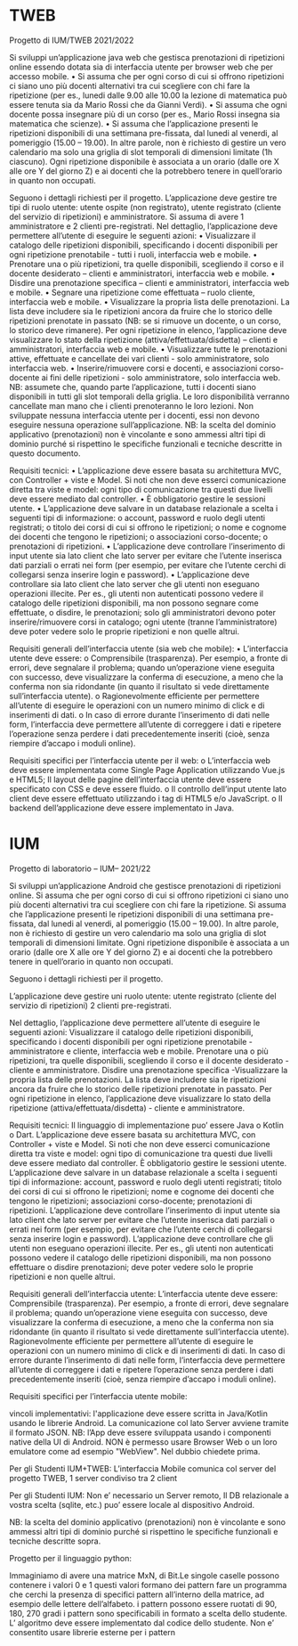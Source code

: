 # TWEB
Progetto di IUM/TWEB 2021/2022

Si sviluppi un’applicazione java web che gestisca prenotazioni di ripetizioni online essendo dotata sia di interfaccia utente per browser web che per accesso mobile.
• Si assuma che per ogni corso di cui si offrono ripetizioni ci siano uno più docenti alternativi tra cui scegliere con chi fare la ripetizione (per es., lunedi dalle 9.00 alle 10.00 la lezione di matematica può essere tenuta sia da Mario Rossi che da Gianni Verdi).
• Si assuma che ogni docente possa insegnare più di un corso (per es., Mario Rossi insegna sia matematica che scienze).
• Si assuma che l’applicazione presenti le ripetizioni disponibili di una settimana pre-fissata, dal lunedi al venerdi, al pomeriggio (15.00 – 19.00). In altre parole, non è richiesto di gestire un vero calendario ma solo una griglia di slot temporali di dimensioni limitate (1h ciascuno). Ogni ripetizione disponibile è associata a un orario (dalle ore X alle ore Y del giorno Z) e ai docenti che la potrebbero tenere in quell’orario in quanto non occupati.

Seguono i dettagli richiesti per il progetto.
L’applicazione deve gestire tre tipi di ruolo utente: utente ospite (non registrato), utente registrato (cliente del servizio di ripetizioni) e amministratore. Si assuma di avere 1 amministratore e 2 clienti pre-registrati.
Nel dettaglio, l’applicazione deve permettere all’utente di eseguire le seguenti azioni: 
• Visualizzare il catalogo delle ripetizioni disponibili, specificando i docenti disponibili per ogni ripetizione prenotabile - tutti i ruoli, interfaccia web e
mobile.
• Prenotare una o più ripetizioni, tra quelle disponibili, scegliendo il corso e il docente desiderato – clienti e amministratori, interfaccia web e mobile.
• Disdire una prenotazione specifica – clienti e amministratori, interfaccia web e mobile.
• Segnare una ripetizione come effettuata – ruolo cliente, interfaccia web e mobile.
• Visualizzare la propria lista delle prenotazioni. La lista deve includere sia le ripetizioni ancora da fruire che lo storico delle ripetizioni prenotate in passato (NB: se si rimuove un docente, o un corso, lo storico deve rimanere). Per ogni ripetizione in elenco, l’applicazione deve visualizzare lo stato della ripetizione (attiva/effettuata/disdetta) – clienti e amministratori, interfaccia web e mobile.
• Visualizzare tutte le prenotazioni attive, effettuate e cancellate dei vari clienti - solo amministratore, solo interfaccia web.
• Inserire/rimuovere corsi e docenti, e associazioni corso-docente ai fini delle ripetizioni - solo amministratore, solo interfaccia web.
NB: assumete che, quando parte l’applicazione, tutti i docenti siano disponibili in tutti gli slot temporali della griglia. Le loro disponibilità verranno cancellate man mano che i clienti prenoteranno le loro lezioni. Non sviluppate nessuna interfaccia utente per i docenti, essi non devono eseguire nessuna operazione sull’applicazione.
NB: la scelta del dominio applicativo (prenotazioni) non è vincolante e sono ammessi altri tipi di dominio purché si rispettino le specifiche funzionali e tecniche descritte in questo documento.

Requisiti tecnici:
• L’applicazione deve essere basata su architettura MVC, con Controller + viste e Model. Si noti che non deve esserci comunicazione diretta tra viste e model: ogni tipo di comunicazione tra questi due livelli deve essere mediato dal controller.
• È obbligatorio gestire le sessioni utente.
• L’applicazione deve salvare in un database relazionale a scelta i seguenti tipi di informazione:
    o account, password e ruolo degli utenti registrati;
    o titolo dei corsi di cui si offrono le ripetizioni;
    o nome e cognome dei docenti che tengono le ripetizioni;
    o associazioni corso-docente;
    o prenotazioni di ripetizioni.
• L’applicazione deve controllare l’inserimento di input utente sia lato client che lato server per evitare che l’utente inserisca dati parziali o errati nei form (per esempio, per evitare che l’utente cerchi di collegarsi senza inserire login e password).
• L’applicazione deve controllare sia lato client che lato server che gli utenti non eseguano operazioni illecite. Per es., gli utenti non autenticati possono vedere il catalogo delle ripetizioni disponibili, ma non possono segnare come effettuate, o disdire, le prenotazioni; solo gli amministratori devono poter inserire/rimuovere corsi in catalogo; ogni utente (tranne l’amministratore) deve poter vedere solo le proprie ripetizioni e non quelle altrui.

Requisiti generali dell’interfaccia utente (sia web che mobile):
• L’interfaccia utente deve essere:
    o Comprensibile (trasparenza). Per esempio, a fronte di errori, deve segnalare il problema; quando un’operazione viene eseguita con successo, deve visualizzare       la conferma di esecuzione, a meno che la conferma non sia ridondante (in quanto il risultato si vede direttamente sull’interfaccia utente).
    o Ragionevolmente efficiente per permettere all’utente di eseguire le operazioni con un numero minimo di click e di inserimenti di dati.
    o In caso di errore durante l’inserimento di dati nelle form, l’interfaccia deve permettere all’utente di correggere i dati e ripetere l’operazione senza             perdere i dati precedentemente inseriti (cioè, senza riempire d’accapo i moduli online).

Requisiti specifici per l’interfaccia utente per il web: 
o L’interfaccia web deve essere implementata come Single Page Application utilizzando Vue.js e HTML5; Il layout delle pagine dell’interfaccia utente deve essere specificato con CSS e deve essere fluido.
o Il controllo dell’input utente lato client deve essere effettuato utilizzando i tag di HTML5 e/o JavaScript.
o Il backend dell’applicazione deve essere implementato in Java.



# IUM
Progetto di laboratorio – IUM– 2021/22

Si sviluppi un’applicazione Android che gestisce prenotazioni di ripetizioni online. Si assuma che per ogni corso di cui si offrono ripetizioni ci siano uno più docenti alternativi tra cui scegliere con chi fare la ripetizione. Si assuma che l’applicazione presenti le ripetizioni disponibili di una settimana pre-fissata, dal lunedi al venerdi, al pomeriggio (15.00 – 19.00). In altre parole, non è richiesto di gestire un vero calendario ma solo una griglia di slot temporali di dimensioni limitate. Ogni ripetizione disponibile è associata a un orario (dalle ore X alle ore Y del giorno Z) e ai docenti che la potrebbero tenere in quell’orario in quanto non occupati.

Seguono i dettagli richiesti per il progetto.

L’applicazione deve gestire uni ruolo utente: utente registrato (cliente del servizio di ripetizioni) 2 clienti pre-registrati.

Nel dettaglio, l’applicazione deve permettere all’utente di eseguire le seguenti azioni:
Visualizzare il catalogo delle ripetizioni disponibili, specificando i docenti disponibili per ogni ripetizione prenotabile - amministratore e cliente, interfaccia web e mobile.
Prenotare una o più ripetizioni, tra quelle disponibili, scegliendo il corso e il docente desiderato - cliente e amministratore.
Disdire una prenotazione specifica -Visualizzare la propria lista delle prenotazioni. La lista deve includere sia le ripetizioni ancora da fruire che lo storico delle ripetizioni prenotate in passato. Per ogni ripetizione in elenco, l’applicazione deve visualizzare lo stato della ripetizione (attiva/effettuata/disdetta) - cliente e amministratore.
 
Requisiti tecnici:
Il linguaggio di implementazione puo’ essere Java o Kotlin o Dart.
L’applicazione deve essere basata su architettura MVC, con Controller + viste e Model. Si noti che non deve esserci comunicazione diretta tra viste e model: ogni tipo di comunicazione tra questi due livelli deve essere mediato dal controller. È obbligatorio gestire le sessioni utente.
L’applicazione deve salvare in un database relazionale a scelta i seguenti tipi di informazione: 
    account, password e ruolo degli utenti registrati;
    titolo dei corsi di cui si offrono le ripetizioni;
    nome e cognome dei docenti che tengono le ripetizioni;
    associazioni corso-docente;
    prenotazioni di ripetizioni.
L’applicazione deve controllare l’inserimento di input utente sia lato client che lato server per evitare che l’utente inserisca dati parziali o errati nei form (per esempio, per evitare che l’utente cerchi di collegarsi senza inserire login e password). 
L’applicazione deve controllare che gli utenti non eseguano operazioni illecite. Per es., gli utenti non autenticati possono vedere il catalogo delle ripetizioni disponibili, ma non possono effettuare o disdire prenotazioni; deve poter vedere solo le proprie ripetizioni e non quelle altrui.


Requisiti generali dell’interfaccia utente:
L’interfaccia utente deve essere:
Comprensibile (trasparenza). Per esempio, a fronte di errori, deve segnalare il problema; quando un’operazione viene eseguita con successo, deve visualizzare la conferma di esecuzione, a meno che la conferma non sia ridondante (in quanto il risultato si vede direttamente sull’interfaccia utente). 
Ragionevolmente efficiente per permettere all’utente di eseguire le operazioni con un numero minimo di click e di inserimenti di dati. 
In caso di errore durante l’inserimento di dati nelle form, l’interfaccia deve permettere all’utente di correggere i dati e ripetere l’operazione senza perdere i dati precedentemente inseriti (cioè, senza riempire d’accapo i moduli online).

Requisiti specifici per l’interfaccia utente mobile:
 
vincoli implementativi: l'applicazione deve essere scritta in Java/Kotlin usando le librerie Android. La comunicazione col lato Server avviene tramite il formato JSON. 
NB: l’App deve essere sviluppata usando i componenti native della UI di Android. NON è permesso usare Browser Web o un loro emulatore come ad esempio "WebView". Nel dubbio chiedete prima.

Per gli Studenti IUM+TWEB:
L’interfaccia Mobile comunica col server del progetto TWEB, 1 server condiviso tra 2 client 

Per gli Studenti IUM:
Non e’ necessario un Server remoto, Il DB relazionale a vostra scelta (sqlite, etc.)  puo’ essere locale al dispositivo Android.


NB: la scelta del dominio applicativo (prenotazioni) non è vincolante e sono ammessi altri tipi di dominio purché si rispettino le specifiche funzionali e tecniche descritte sopra.



Progetto per il linguaggio python:

Immaginiamo di avere una matrice MxN, di Bit.Le singole caselle possono contenere i valori 0 e 1
questi valori formano dei pattern
fare un programma che cerchi la presenza di specifici pattern all’interno della matrice, ad esempio delle lettere dell’alfabeto.
i pattern possono essere ruotati di 90, 180, 270 gradi
i pattern sono specificabili in formato a scelta dello studente.
L’ algoritmo  deve essere implementato dal codice dello studente.
Non e’ consentito usare librerie esterne per i pattern
